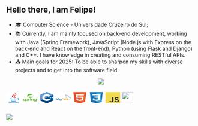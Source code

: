 ## Hello there, I am Felipe! 

- 🎓 Computer Science - Universidade Cruzeiro do Sul;
- :books: Currently, I am mainly focused on back-end development, working with Java (Spring Framework), JavaScript (Node.js with Express on the back-end and React on the front-end), Python (using Flask and Django) and C++. I have knowledge in creating and consuming RESTful APIs.
- :outbox_tray: Main goals for 2025: To be able to sharpen my skills with diverse projects and to get into the software field.
<div align="center">
  <a href="https://github.com/fegarrucho81">
  <img loading="lazy" height="180em" src="https://github-readme-stats.vercel.app/api/top-langs/?username=fegarrucho81&layout=compact&langs_count=5&theme=dracula"/>
  </a>
  </div>

<div style="display: inline_block"><br>
  <img align="center" alt="" height="30" width="40" src="https://raw.githubusercontent.com/devicons/devicon/master/icons/java/java-original.svg">
  <img align="center" alt="" height="30" width="40" src="https://raw.githubusercontent.com/devicons/devicon/6910f0503efdd315c8f9b858234310c06e04d9c0/icons/spring/spring-original-wordmark.svg">
  <img align="center" alt="" height="30" width="40" src="https://raw.githubusercontent.com/devicons/devicon/6910f0503efdd315c8f9b858234310c06e04d9c0/icons/cplusplus/cplusplus-original.svg">
  <img align="center" alt="" height="30" width="40" src="https://raw.githubusercontent.com/devicons/devicon/6910f0503efdd315c8f9b858234310c06e04d9c0/icons/mysql/mysql-original-wordmark.svg">
  <img align="center" alt="" height="30" width="40" src="https://raw.githubusercontent.com/devicons/devicon/master/icons/html5/html5-original.svg">
  <img align="center" alt="" height="30" width="40" src="https://raw.githubusercontent.com/devicons/devicon/master/icons/css3/css3-original.svg">
  <img align="center" alt="" height="30" width="40" src="https://raw.githubusercontent.com/devicons/devicon/6910f0503efdd315c8f9b858234310c06e04d9c0/icons/javascript/javascript-original.svg">
  <img align="center" alt="" height="30" width="30" src="https://user-images.githubusercontent.com/105741181/232483238-47afc2ed-3251-4cb3-8364-95619d8b8f35.png">
  

##

<div> 
  <a href="www.linkedin.com/in/felipe-garrucho-12221521a" target="_blank"><img src="https://img.shields.io/badge/-LinkedIn-%230077B5?style=for-the-badge&logo=linkedin&logoColor=white" target="_blank"></a> 
 </div>
  
</div>
